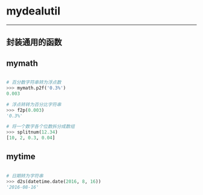 # mydealutil
------------
封装通用的函数
------------

## mymath
```python

# 百分数字符串转为浮点数
>>> mymath.p2f('0.3%')
0.003

# 浮点转转为百分比字符串
>>> f2p(0.003)
'0.3%'

# 将一个数字各个位数拆分成数组
>>> splitnum(12.34)
[10, 2, 0.3, 0.04]

```

## mytime
```python

# 日期转为字符串
>>> d2s(datetime.date(2016, 8, 16))
'2016-08-16'


```

